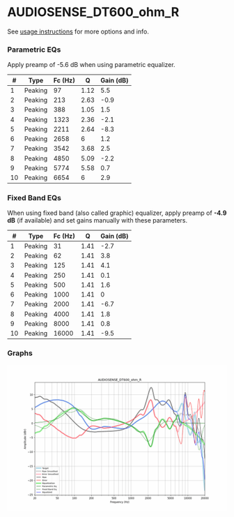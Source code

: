 # AUDIOSENSE_DT600_ohm_R
See [usage instructions](https://github.com/jaakkopasanen/AutoEq#usage) for more options and info.

### Parametric EQs
Apply preamp of -5.6 dB when using parametric equalizer.

|   # | Type    |   Fc (Hz) |    Q |   Gain (dB) |
|-----|---------|-----------|------|-------------|
|   1 | Peaking |        97 | 1.12 |         5.5 |
|   2 | Peaking |       213 | 2.63 |        -0.9 |
|   3 | Peaking |       388 | 1.05 |         1.5 |
|   4 | Peaking |      1323 | 2.36 |        -2.1 |
|   5 | Peaking |      2211 | 2.64 |        -8.3 |
|   6 | Peaking |      2658 | 6    |         1.2 |
|   7 | Peaking |      3542 | 3.68 |         2.5 |
|   8 | Peaking |      4850 | 5.09 |        -2.2 |
|   9 | Peaking |      5774 | 5.58 |         0.7 |
|  10 | Peaking |      6654 | 6    |         2.9 |

### Fixed Band EQs
When using fixed band (also called graphic) equalizer, apply preamp of **-4.9 dB** (if available) and set gains manually with these parameters.

|   # | Type    |   Fc (Hz) |    Q |   Gain (dB) |
|-----|---------|-----------|------|-------------|
|   1 | Peaking |        31 | 1.41 |        -2.7 |
|   2 | Peaking |        62 | 1.41 |         3.8 |
|   3 | Peaking |       125 | 1.41 |         4.1 |
|   4 | Peaking |       250 | 1.41 |         0.1 |
|   5 | Peaking |       500 | 1.41 |         1.6 |
|   6 | Peaking |      1000 | 1.41 |         0   |
|   7 | Peaking |      2000 | 1.41 |        -6.7 |
|   8 | Peaking |      4000 | 1.41 |         1.8 |
|   9 | Peaking |      8000 | 1.41 |         0.8 |
|  10 | Peaking |     16000 | 1.41 |        -9.5 |

### Graphs
![](./AUDIOSENSE_DT600_ohm_R.png)

